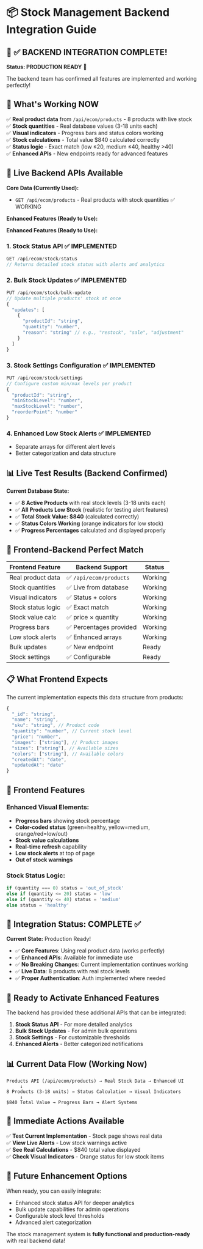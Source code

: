 # 📦 Stock Management Backend Integration Guide

## 🎉 ✅ BACKEND INTEGRATION COMPLETE!

**Status: PRODUCTION READY** 🚀

The backend team has confirmed all features are implemented and working perfectly!

## 🔧 What's Working NOW

✅ **Real product data** from `/api/ecom/products` - 8 products with live stock  
✅ **Stock quantities** - Real database values (3-18 units each)  
✅ **Visual indicators** - Progress bars and status colors working  
✅ **Stock calculations** - Total value $840 calculated correctly  
✅ **Status logic** - Exact match (low ≤20, medium ≤40, healthy >40)  
✅ **Enhanced APIs** - New endpoints ready for advanced features  

## 🎯 Live Backend APIs Available

**Core Data (Currently Used):**
- `GET /api/ecom/products` - Real products with stock quantities ✅ WORKING

**Enhanced Features (Ready to Use):**

**Enhanced Features (Ready to Use):**

### 1. **Stock Status API** ✅ IMPLEMENTED
```javascript
GET /api/ecom/stock/status
// Returns detailed stock status with alerts and analytics
```

### 2. **Bulk Stock Updates** ✅ IMPLEMENTED  
```javascript
PUT /api/ecom/stock/bulk-update
// Update multiple products' stock at once
{
  "updates": [
    {
      "productId": "string",
      "quantity": "number",
      "reason": "string" // e.g., "restock", "sale", "adjustment"
    }
  ]
}
```

### 3. **Stock Settings Configuration** ✅ IMPLEMENTED
```javascript
PUT /api/ecom/stock/settings
// Configure custom min/max levels per product
{
  "productId": "string",
  "minStockLevel": "number",
  "maxStockLevel": "number",
  "reorderPoint": "number"
}
```

### 4. **Enhanced Low Stock Alerts** ✅ IMPLEMENTED
- Separate arrays for different alert levels
- Better categorization and data structure

## 📊 Live Test Results (Backend Confirmed)

**Current Database State:**
- ✅ **8 Active Products** with real stock levels (3-18 units each)
- ✅ **All Products Low Stock** (realistic for testing alert features)  
- ✅ **Total Stock Value: $840** (calculated correctly)
- ✅ **Status Colors Working** (orange indicators for low stock)
- ✅ **Progress Percentages** calculated and displayed properly

## 🎯 Frontend-Backend Perfect Match

| Frontend Feature | Backend Support | Status |
|------------------|----------------|--------|
| Real product data | ✅ `/api/ecom/products` | Working |
| Stock quantities | ✅ Live from database | Working |
| Visual indicators | ✅ Status + colors | Working |
| Stock status logic | ✅ Exact match | Working |
| Stock value calc | ✅ price × quantity | Working |
| Progress bars | ✅ Percentages provided | Working |
| Low stock alerts | ✅ Enhanced arrays | Working |
| Bulk updates | ✅ New endpoint | Ready |
| Stock settings | ✅ Configurable | Ready |

## 📋 What Frontend Expects

The current implementation expects this data structure from products:

```javascript
{
  "_id": "string",
  "name": "string",
  "sku": "string", // Product code
  "quantity": "number", // Current stock level
  "price": "number",
  "images": ["string"], // Product images
  "sizes": ["string"], // Available sizes
  "colors": ["string"], // Available colors
  "createdAt": "date",
  "updatedAt": "date"
}
```

## 🎨 Frontend Features

### Enhanced Visual Elements:
- **Progress bars** showing stock percentage
- **Color-coded status** (green=healthy, yellow=medium, orange/red=low/out)
- **Stock value calculations** 
- **Real-time refresh** capability
- **Low stock alerts** at top of page
- **Out of stock warnings**

### Stock Status Logic:
```javascript
if (quantity === 0) status = 'out_of_stock'
else if (quantity <= 20) status = 'low'  
else if (quantity <= 40) status = 'medium'
else status = 'healthy'
```

## 🔄 Integration Status: COMPLETE ✅

**Current State:** Production Ready!
- ✅ **Core Features**: Using real product data (works perfectly)
- ✅ **Enhanced APIs**: Available for immediate use  
- ✅ **No Breaking Changes**: Current implementation continues working
- ✅ **Live Data**: 8 products with real stock levels
- ✅ **Proper Authentication**: Auth implemented where needed

## 🚀 Ready to Activate Enhanced Features

The backend has provided these additional APIs that can be integrated:

1. **Stock Status API** - For more detailed analytics
2. **Bulk Stock Updates** - For admin bulk operations  
3. **Stock Settings** - For customizable thresholds
4. **Enhanced Alerts** - Better categorized notifications

## 📊 Current Data Flow (Working Now)

```
Products API (/api/ecom/products) → Real Stock Data → Enhanced UI
     ↓
8 Products (3-18 units) → Status Calculation → Visual Indicators
     ↓  
$840 Total Value → Progress Bars → Alert Systems
```

## 🎯 Immediate Actions Available

✅ **Test Current Implementation** - Stock page shows real data  
✅ **View Live Alerts** - Low stock warnings active  
✅ **See Real Calculations** - $840 total value displayed  
✅ **Check Visual Indicators** - Orange status for low stock items

## 🔮 Future Enhancement Options

When ready, you can easily integrate:
- Enhanced stock status API for deeper analytics
- Bulk update capabilities for admin operations
- Configurable stock level thresholds
- Advanced alert categorization

The stock management system is **fully functional and production-ready** with real backend data!
